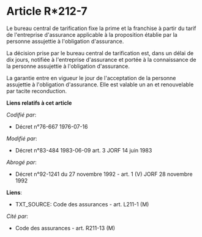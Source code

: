 # Article R*212-7

Le bureau central de tarification fixe la prime et la franchise à partir du tarif de l'entreprise d'assurance applicable à la
proposition établie par la personne assujettie à l'obligation d'assurance.

La décision prise par le bureau central de tarification est, dans un délai de dix jours, notifiée à l'entreprise d'assurance
et portée à la connaissance de la personne assujettie à l'obligation d'assurance.

La garantie entre en vigueur le jour de l'acceptation de la personne assujettie à l'obligation d'assurance. Elle est valable
un an et renouvelable par tacite reconduction.

**Liens relatifs à cet article**

_Codifié par_:

  - Décret n°76-667 1976-07-16

_Modifié par_:

  - Décret n°83-484 1983-06-09 art. 3 JORF 14 juin 1983

_Abrogé par_:

  - Décret n°92-1241 du 27 novembre 1992 - art. 1 (V) JORF 28 novembre 1992

**Liens**:

  - TXT_SOURCE: Code des assurances - art. L211-1 (M)

_Cité par_:

  - Code des assurances - art. R211-13 (M)
